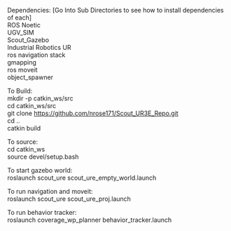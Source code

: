 Dependencies:
[Go Into Sub Directories to see how to install dependencies of each] \
ROS Noetic \
UGV_SIM \
Scout_Gazebo \
Industrial Robotics UR \
ros navigation stack \
gmapping \
ros moveit \
object_spawner 

To Build: \
mkdir -p catkin_ws/src \
cd catkin_ws/src \
git clone https://github.com/nrose171/Scout_UR3E_Repo.git \
cd .. \
catkin build 

To source: \
cd catkin_ws \
source devel/setup.bash 

To start gazebo world: \
roslaunch scout_ure scout_ure_empty_world.launch

To run navigation and moveit: \
roslaunch scout_ure scout_ure_proj.launch

To run behavior tracker: \
roslaunch coverage_wp_planner behavior_tracker.launch 
